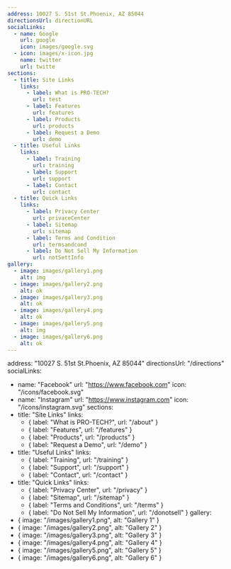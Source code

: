 ```yaml
---
address: 10027 S. 51st St.Phoenix, AZ 85044
directionsUrl: directionURL
socialLinks:
  - name: Google
    url: google
    icon: images/google.svg
  - icon: images/x-icon.jpg
    name: twitter
    url: twitte
sections:
  - title: Site Links
    links:
      - label: What is PRO-TECH?
        url: test
      - label: Features
        url: features
      - label: Products
        url: products
      - label: Request a Demo
        url: demo
  - title: Useful Links
    links:
      - label: Training
        url: training
      - label: Support
        url: support
      - label: Contact
        url: contact
  - title: Quick Links
    links:
      - label: Privacy Center
        url: privaceCenter
      - label: Sitemap
        url: sitemap
      - label: Terms and Condition
        url: termsandcond
      - label: Do Not Sell My Information
        url: notSettInfo
gallery:
  - image: images/gallery1.png
    alt: img
  - image: images/gallery2.png
    alt: ok
  - image: images/gallery3.png
    alt: ok
  - image: images/gallery4.png
    alt: ok
  - image: images/gallery5.png
    alt: img
  - image: images/gallery6.png
    alt: ok
---
```

address: "10027 S. 51st St.Phoenix, AZ 85044"
directionsUrl: "/directions"
socialLinks:
  - name: "Facebook"
    url: "https://www.facebook.com"
    icon: "/icons/facebook.svg"
  - name: "Instagram"
    url: "https://www.instagram.com"
    icon: "/icons/instagram.svg"
sections:
  - title: "Site Links"
    links:
      - { label: "What is PRO-TECH?", url: "/about" }
      - { label: "Features", url: "/features" }
      - { label: "Products", url: "/products" }
      - { label: "Request a Demo", url: "/demo" }
  - title: "Useful Links"
    links:
      - { label: "Training", url: "/training" }
      - { label: "Support", url: "/support" }
      - { label: "Contact", url: "/contact" }
  - title: "Quick Links"
    links:
      - { label: "Privacy Center", url: "/privacy" }
      - { label: "Sitemap", url: "/sitemap" }
      - { label: "Terms and Conditions", url: "/terms" }
      - { label: "Do Not Sell My Information", url: "/donotsell" }
gallery:
  - { image: "/images/gallery1.png", alt: "Gallery 1" }
  - { image: "/images/gallery2.png", alt: "Gallery 2" }
  - { image: "/images/gallery3.png", alt: "Gallery 3" }
  - { image: "/images/gallery4.png", alt: "Gallery 4" }
  - { image: "/images/gallery5.png", alt: "Gallery 5" }
  - { image: "/images/gallery6.png", alt: "Gallery 6" }
